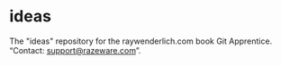 # ideas
The "ideas" repository for the raywenderlich.com book Git Apprentice.
“Contact: support@razeware.com”.

